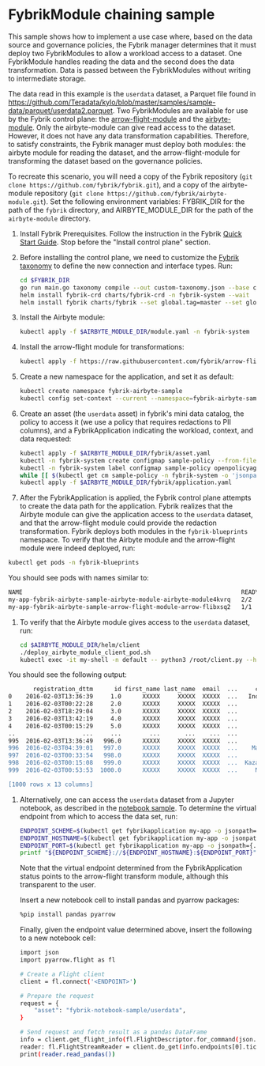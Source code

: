 # FybrikModule chaining sample

This sample shows how to implement a use case where, based on the data source and governance policies, the Fybrik manager determines that it must deploy two FybrikModules to allow a workload access to a dataset. One FybrikModule handles reading the data and the second does the data transformation. Data is passed between the FybrikModules without writing to intermediate storage.

The data read in this example is the `userdata` dataset, a Parquet file found in https://github.com/Teradata/kylo/blob/master/samples/sample-data/parquet/userdata2.parquet. Two FybrikModules are available for use by the Fybrik control plane: the [arrow-flight-module](https://github.com/fybrik/arrow-flight-module) and the [airbyte-module](https://github.com/fybrik/airbyte-module). Only the airbyte-module can give read access to the dataset. However, it does not have any data transformation capabilities. Therefore, to satisfy constraints, the Fybrik manager must deploy both modules: the airbyte module for reading the dataset, and the arrow-flight-module for transforming the dataset based on the governance policies.

To recreate this scenario, you will need a copy of the Fybrik repository (`git clone https://github.com/fybrik/fybrik.git`), and a copy of the airbyte-module repository (`git clone https://github.com/fybrik/airbyte-module.git`). Set the following environment variables: FYBRIK_DIR for the path of the `fybrik` directory, and AIRBYTE_MODULE_DIR for the path of the `airbyte-module` directory.

1. Install Fybrik Prerequisites. Follow the instruction in the Fybrik [Quick Start Guide](https://fybrik.io/dev/get-started/quickstart/). Stop before the "Install control plane" section.

1. Before installing the control plane, we need to customize the [Fybrik taxonomy](https://fybrik.io/dev/tasks/custom-taxonomy/) to define the new connection and interface types. Run:
    ```bash
    cd $FYBRIK_DIR
    go run main.go taxonomy compile --out custom-taxonomy.json --base charts/fybrik/files/taxonomy/taxonomy.json $AIRBYTE_MODULE_DIR/fybrik/fybrik-taxonomy-customize.yaml
    helm install fybrik-crd charts/fybrik-crd -n fybrik-system --wait
    helm install fybrik charts/fybrik --set global.tag=master --set global.imagePullPolicy=Always -n fybrik-system --wait --set-file taxonomyOverride=custom-taxonomy.json
    ```

1. Install the Airbyte module:
    ```bash
    kubectl apply -f $AIRBYTE_MODULE_DIR/module.yaml -n fybrik-system
    ```

1. Install the arrow-flight module for transformations:
    ```bash
    kubectl apply -f https://raw.githubusercontent.com/fybrik/arrow-flight-module/master/module.yaml -n fybrik-system
    ```

1. Create a new namespace for the application, and set it as default:
   ```bash
   kubectl create namespace fybrik-airbyte-sample
   kubectl config set-context --current --namespace=fybrik-airbyte-sample
   ```

1. Create an asset (the `userdata` asset) in fybrik's mini data catalog, the policy to access it (we use a policy that requires redactions to PII columns), and a FybrikApplication indicating the workload, context, and data requested:
   ```bash
   kubectl apply -f $AIRBYTE_MODULE_DIR/fybrik/asset.yaml
   kubectl -n fybrik-system create configmap sample-policy --from-file=$AIRBYTE_MODULE_DIR/fybrik/sample-policy-restrictive.rego
   kubectl -n fybrik-system label configmap sample-policy openpolicyagent.org/policy=rego
   while [[ $(kubectl get cm sample-policy -n fybrik-system -o 'jsonpath={.metadata.annotations.openpolicyagent\.org/policy-status}') != '{"status":"ok"}' ]]; do echo "waiting for policy to be applied" && sleep 5; done
   kubectl apply -f $AIRBYTE_MODULE_DIR/fybrik/application.yaml
   ```

1. After the FybrikApplication is applied, the Fybrik control plane attempts to create the data path for the application. Fybrik realizes that the Airbyte module can give the application access to the `userdata` dataset, and that the arrow-flight module could provide the redaction transformation. Fybrik deploys both modules in the `fybrik-blueprints` namespace. To verify that the Airbyte module and the arrow-flight module were indeed deployed, run:
```bash
kubectl get pods -n fybrik-blueprints
```
You should see pods with names similar to:
```bash
NAME                                                              READY   STATUS    RESTARTS   AGE
my-app-fybrik-airbyte-sample-airbyte-module-airbyte-module4kvrq   2/2     Running   0          43s
my-app-fybrik-airbyte-sample-arrow-flight-module-arrow-flibxsq2   1/1     Running   0          43s
```

1. To verify that the Airbyte module gives access to the `userdata` dataset, run:
   ```bash
   cd $AIRBYTE_MODULE_DIR/helm/client
   ./deploy_airbyte_module_client_pod.sh
   kubectl exec -it my-shell -n default -- python3 /root/client.py --host my-app-fybrik-airbyte-sample-arrow-flight-module.fybrik-blueprints --port 80 --asset fybrik-airbyte-sample/userdata
   ```
You should see the following output:
   ```bash
          registration_dttm      id first_name last_name  email  ...     country birthdate     salary                     title comments
   0    2016-02-03T13:36:39     1.0      XXXXX     XXXXX  XXXXX  ...   Indonesia     XXXXX  140249.37  Senior Financial Analyst         
   1    2016-02-03T00:22:28     2.0      XXXXX     XXXXX  XXXXX  ...       China     XXXXX        NaN                                   
   2    2016-02-03T18:29:04     3.0      XXXXX     XXXXX  XXXXX  ...      France     XXXXX  236219.26                   Teacher         
   3    2016-02-03T13:42:19     4.0      XXXXX     XXXXX  XXXXX  ...      Russia     XXXXX        NaN    Nuclear Power Engineer         
   4    2016-02-03T00:15:29     5.0      XXXXX     XXXXX  XXXXX  ...      France     XXXXX   50210.02             Senior Editor         
   ..                   ...     ...        ...       ...    ...  ...         ...       ...        ...                       ...      ...
   995  2016-02-03T13:36:49   996.0      XXXXX     XXXXX  XXXXX  ...       China     XXXXX  185421.82                                  "
   996  2016-02-03T04:39:01   997.0      XXXXX     XXXXX  XXXXX  ...    Malaysia     XXXXX  279671.68                                   
   997  2016-02-03T00:33:54   998.0      XXXXX     XXXXX  XXXXX  ...      Poland     XXXXX  112275.78                                   
   998  2016-02-03T00:15:08   999.0      XXXXX     XXXXX  XXXXX  ...  Kazakhstan     XXXXX   53564.76        Speech Pathologist         
   999  2016-02-03T00:53:53  1000.0      XXXXX     XXXXX  XXXXX  ...     Nigeria     XXXXX  239858.70                                   
   
   [1000 rows x 13 columns]
   ```

1. Alternatively, one can access the `userdata` dataset from a Jupyter notebook, as described in the [notebook sample](https://fybrik.io/v0.6/samples/notebook/#read-the-dataset-from-the-notebook). To determine the virtual endpoint from which to access the data set, run:
   ```bash
   ENDPOINT_SCHEME=$(kubectl get fybrikapplication my-app -o jsonpath={.status.assetStates.fybrik-notebook-sample/userdata.endpoint.fybrik-arrow-flight.scheme})
   ENDPOINT_HOSTNAME=$(kubectl get fybrikapplication my-app -o jsonpath={.status.assetStates.fybrik-notebook-sample/userdata.endpoint.fybrik-arrow-flight.hostname})
   ENDPOINT_PORT=$(kubectl get fybrikapplication my-app -o jsonpath={.status.assetStates.fybrik-notebook-sample/userdata.endpoint.fybrik-arrow-flight.port})
   printf "${ENDPOINT_SCHEME}://${ENDPOINT_HOSTNAME}:${ENDPOINT_PORT}"
   ```

   Note that the virtual endpoint determined from the FybrikApplication status points to the arrow-flight transform module, although this transparent to the user.

   Insert a new notebook cell to install pandas and pyarrow packages:
   ```bash
   %pip install pandas pyarrow
   ```

   Finally, given the endpoint value determined above, insert the following to a new notebook cell:
   ```bash
   import json
   import pyarrow.flight as fl

   # Create a Flight client
   client = fl.connect('<ENDPOINT>')

   # Prepare the request
   request = {
       "asset": "fybrik-notebook-sample/userdata",
   }

   # Send request and fetch result as a pandas DataFrame
   info = client.get_flight_info(fl.FlightDescriptor.for_command(json.dumps(request)))
   reader: fl.FlightStreamReader = client.do_get(info.endpoints[0].ticket)
   print(reader.read_pandas())
   ```
